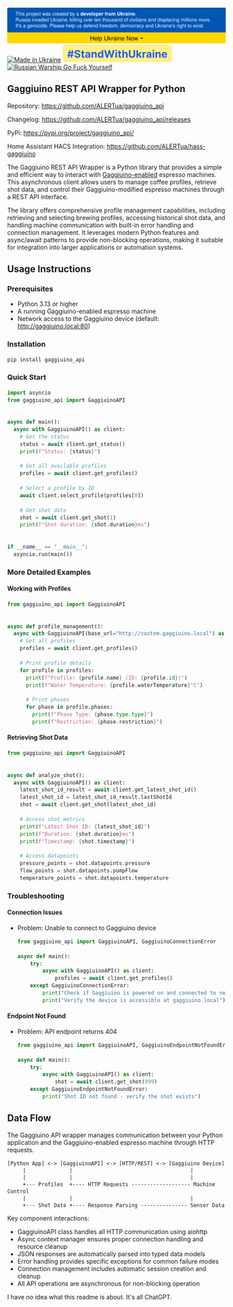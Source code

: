 [![Stand With Ukraine](https://raw.githubusercontent.com/vshymanskyy/StandWithUkraine/main/banner-direct-single.svg)](https://stand-with-ukraine.pp.ua)
[![Made in Ukraine](https://img.shields.io/badge/made_in-Ukraine-ffd700.svg?labelColor=0057b7)](https://stand-with-ukraine.pp.ua)
[![Stand With Ukraine](https://raw.githubusercontent.com/vshymanskyy/StandWithUkraine/main/badges/StandWithUkraine.svg)](https://stand-with-ukraine.pp.ua)
[![Russian Warship Go Fuck Yourself](https://raw.githubusercontent.com/vshymanskyy/StandWithUkraine/main/badges/RussianWarship.svg)](https://stand-with-ukraine.pp.ua)

Gaggiuino REST API Wrapper for Python
---------------------------
Repository: https://github.com/ALERTua/gaggiuino_api

Changelog: https://github.com/ALERTua/gaggiuino_api/releases

PyPi: https://pypi.org/project/gaggiuino_api/

Home Assistant HACS Integration: https://github.com/ALERTua/hass-gaggiuino

The Gaggiuino REST API Wrapper is a Python library that provides a simple and efficient way to interact with [Gaggiuino-enabled](https://gaggiuino.github.io/) espresso machines.
This asynchronous client allows users to manage coffee profiles, retrieve shot data, and control their Gaggiuino-modified espresso machines through a REST API interface.

The library offers comprehensive profile management capabilities, including retrieving and selecting brewing profiles,
accessing historical shot data, and handling machine communication with built-in error handling and connection management.
It leverages modern Python features and async/await patterns to provide non-blocking operations, making it suitable for integration into larger applications or automation systems.

## Usage Instructions
### Prerequisites
- Python 3.13 or higher
- A running Gaggiuino-enabled espresso machine
- Network access to the Gaggiuino device (default: http://gaggiuino.local:80)

### Installation
```bash
pip install gaggiuino_api
```

### Quick Start

```python
import asyncio
from gaggiuino_api import GaggiuinoAPI


async def main():
  async with GaggiuinoAPI() as client:
    # Get the status
    status = await client.get_status()
    print(f"Status: {status}")

    # Get all available profiles
    profiles = await client.get_profiles()

    # Select a profile by ID
    await client.select_profile(profiles[0])

    # Get shot data
    shot = await client.get_shot(1)
    print(f"Shot duration: {shot.duration}ms")


if __name__ == "__main__":
  asyncio.run(main())
```

### More Detailed Examples
#### Working with Profiles

```python
from gaggiuino_api import GaggiuinoAPI


async def profile_management():
  async with GaggiuinoAPI(base_url="http://custom.gaggiuino.local") as client:
    # Get all profiles
    profiles = await client.get_profiles()

    # Print profile details
    for profile in profiles:
      print(f"Profile: {profile.name} (ID: {profile.id})")
      print(f"Water Temperature: {profile.waterTemperature}°C")

      # Print phases
      for phase in profile.phases:
        print(f"Phase Type: {phase.type.type}")
        print(f"Restriction: {phase.restriction}")
```

#### Retrieving Shot Data

```python
from gaggiuino_api import GaggiuinoAPI


async def analyze_shot():
  async with GaggiuinoAPI() as client:
    latest_shot_id_result = await client.get_latest_shot_id()
    latest_shot_id = latest_shot_id_result.lastShotId
    shot = await client.get_shot(latest_shot_id)

    # Access shot metrics
    print(f"Latest Shot ID: {latest_shot_id}")
    print(f"Duration: {shot.duration}ms")
    print(f"Timestamp: {shot.timestamp}")

    # Access datapoints
    pressure_points = shot.datapoints.pressure
    flow_points = shot.datapoints.pumpFlow
    temperature_points = shot.datapoints.temperature
```

### Troubleshooting
#### Connection Issues
- Problem: Unable to connect to Gaggiuino device
  ```python
  from gaggiuino_api import GaggiuinoAPI, GaggiuinoConnectionError

  async def main():
      try:
          async with GaggiuinoAPI() as client:
              profiles = await client.get_profiles()
      except GaggiuinoConnectionError:
          print("Check if Gaggiuino is powered on and connected to network")
          print("Verify the device is accessible at gaggiuino.local")
  ```

#### Endpoint Not Found
- Problem: API endpoint returns 404
  ```python
  from gaggiuino_api import GaggiuinoAPI, GaggiuinoEndpointNotFoundError

  async def main():
      try:
          async with GaggiuinoAPI() as client:
              shot = await client.get_shot(999)
      except GaggiuinoEndpointNotFoundError:
          print("Shot ID not found - verify the shot exists")
  ```

## Data Flow
The Gaggiuino API wrapper manages communication between your Python application and the Gaggiuino-enabled espresso machine through HTTP requests.

```ascii
[Python App] <-> [GaggiuinoAPI] <-> [HTTP/REST] <-> [Gaggiuino Device]
     |              |                                      |
     |              |                                      |
     +--- Profiles  +---- HTTP Requests ------------------- Machine Control
     |              |                                      |
     +--- Shot Data +---- Response Parsing --------------- Sensor Data
```

Key component interactions:
- GaggiuinoAPI class handles all HTTP communication using aiohttp
- Async context manager ensures proper connection handling and resource cleanup
- JSON responses are automatically parsed into typed data models
- Error handling provides specific exceptions for common failure modes
- Connection management includes automatic session creation and cleanup
- All API operations are asynchronous for non-blocking operation


I have no idea what this readme is about. It's all ChatGPT.
